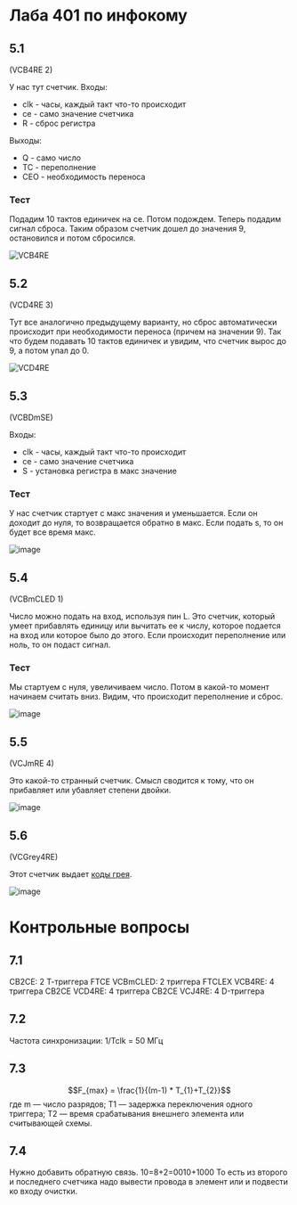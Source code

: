 # Лаба 401 по инфокому

## 5.1

(VCB4RE 2)

У нас тут счетчик.
Входы:

* clk - часы, каждый такт что-то происходит
* ce - само значение счетчика
* R - сброс регистра

Выходы:
* Q - само число
* TC - переполнение
* CEO - необходимость переноса

### Тест

Подадим 10 тактов единичек на ce.
Потом подождем. Теперь подадим сигнал сброса.
Таким образом счетчик дошел до значения 9, остановился и потом сбросился.

![VCB4RE](https://user-images.githubusercontent.com/25401699/218034190-987d6db6-802a-42e4-83e9-e2097b129ad7.PNG)

## 5.2

(VCD4RE 3)

Тут все аналогично предыдущему варианту, но сброс автоматически происходит при необходимости переноса (причем на значении 9).
Так что будем подавать 10 тактов единичек и увидим, что счетчик вырос до 9, а потом упал до 0.

![VCD4RE](https://user-images.githubusercontent.com/25401699/218034240-b6925674-58aa-4ece-87a8-8f6cd9dd0d69.PNG)

## 5.3

(VCBDmSE)

Входы:

* clk - часы, каждый такт что-то происходит
* ce - само значение счетчика
* S - установка регистра в макс значение

### Тест

У нас счетчик стартует с макс значения и уменьшается. Если он доходит до нуля, то возвращается обратно в макс.
Если подать s, то он будет все время макс.

![image](https://user-images.githubusercontent.com/25401699/218038882-47c0dda9-db73-4500-b261-d916ce5a7dbf.png)

## 5.4

(VCBmCLED 1)

Число можно подать на вход, используя пин L.
Это счетчик, который умеет прибавлять единицу или вычитать ее к числу, которое подается на вход или которое было до этого.
Если происходит переполнение или ноль, то он подаст сигнал.

### Тест

Мы стартуем с нуля, увеличиваем число. Потом в какой-то момент начинаем считать вниз. Видим, что происходит переполнение и сброс.

![image](https://user-images.githubusercontent.com/25401699/218042657-90911aca-5157-4456-b1dd-c2c4f3eedef1.png)

## 5.5

(VCJmRE 4)

Это какой-то странный счетчик.
Смысл сводится к тому, что он прибавляет или убавляет степени двойки.

![image](https://user-images.githubusercontent.com/25401699/218045191-544a21b3-2c63-4740-b8ba-2eba0a6e71de.png)

## 5.6

(VCGrey4RE)

Этот счетчик выдает [коды грея](http://e-maxx.ru/algo/gray_code).

![image](https://user-images.githubusercontent.com/25401699/218048150-1e0a856e-d2fb-4e64-bdd3-27d421567838.png)

# Контрольные вопросы

## 7.1

CB2CE: 2 Т-триггера FTCE 
VCBmCLED: 2 триггера FTCLEX 
VCB4RE: 4 триггера CB2CE
VCD4RE: 4 триггера CB2CE
VCJ4RE: 4 D-триггера

## 7.2

Частота синхронизации: 1/Tclk = 50 МГц

## 7.3

$$F_{max} = \frac{1}{(m-1) * T_{1}+T_{2}}$$
где m — число разрядов; Т1 — задержка переключения одного триггера; Т2 — время срабатывания внешнего элемента или считывающей схемы.

## 7.4

Нужно добавить обратную связь. 10=8+2=0010+1000
То есть из второго и последнего счетчика надо вывести провода в элемент или и подвести ко входу очистки.
